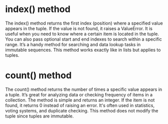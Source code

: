 # index() method
The index() method returns the first index (position) where a specified value appears in the tuple. If the value is not found, it raises a ValueError. It is useful when you need to know where a certain item is located in the tuple. You can also pass optional start and end indexes to search within a specific range. It’s a handy method for searching and data lookup tasks in immutable sequences. This method works exactly like in lists but applies to tuples.

# count() method
The count() method returns the number of times a specific value appears in a tuple. It’s great for analyzing data or checking frequency of items in a collection. The method is simple and returns an integer. If the item is not found, it returns 0 instead of raising an error. It's often used in statistics, voting systems, and duplicate checking. This method does not modify the tuple since tuples are immutable.